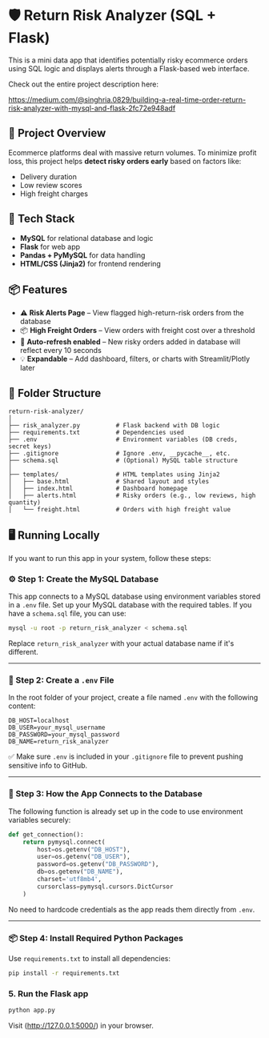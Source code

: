 
# 🛡️ Return Risk Analyzer (SQL + Flask)

This is a mini data app that identifies potentially risky ecommerce orders using SQL logic and displays alerts through a Flask-based web interface.

Check out the entire project description here: 

https://medium.com/@singhria.0829/building-a-real-time-order-return-risk-analyzer-with-mysql-and-flask-2fc72e948adf

## 🚀 Project Overview

Ecommerce platforms deal with massive return volumes. To minimize profit loss, this project helps **detect risky orders early** based on factors like:

- Delivery duration
- Low review scores
- High freight charges

## 🔧 Tech Stack

- **MySQL** for relational database and logic
- **Flask** for web app
- **Pandas + PyMySQL** for data handling
- **HTML/CSS (Jinja2)** for frontend rendering

## 📦 Features

- ⚠️ **Risk Alerts Page** – View flagged high-return-risk orders from the database  
- 📦 **High Freight Orders** – View orders with freight cost over a threshold  
- 🔄 **Auto-refresh enabled** – New risky orders added in database will reflect every 10 seconds  
- 💡 **Expandable** – Add dashboard, filters, or charts with Streamlit/Plotly later

## 📁 Folder Structure

```
return-risk-analyzer/
│
├── risk_analyzer.py          # Flask backend with DB logic
├── requirements.txt          # Dependencies used
├── .env                      # Environment variables (DB creds, secret keys)
├── .gitignore                # Ignore .env, __pycache__, etc.
├── schema.sql                # (Optional) MySQL table structure
│
├── templates/                # HTML templates using Jinja2
│   ├── base.html             # Shared layout and styles
│   ├── index.html            # Dashboard homepage
│   ├── alerts.html           # Risky orders (e.g., low reviews, high quantity)
│   └── freight.html          # Orders with high freight value

```

## 🖥️ Running Locally

If you want to run this app in your system, follow these steps: 

### ⚙️ Step 1: Create the MySQL Database

This app connects to a MySQL database using environment variables stored in a `.env` file. Set up your MySQL database with the required tables. 
If you have a `schema.sql` file, you can use:

```bash
mysql -u root -p return_risk_analyzer < schema.sql
```

Replace `return_risk_analyzer` with your actual database name if it's different.

---

### 🔐 Step 2: Create a `.env` File

In the root folder of your project, create a file named `.env` with the following content:

```env
DB_HOST=localhost
DB_USER=your_mysql_username
DB_PASSWORD=your_mysql_password
DB_NAME=return_risk_analyzer
```

✅ Make sure `.env` is included in your `.gitignore` file to prevent pushing sensitive info to GitHub.

---

### 🔗 Step 3: How the App Connects to the Database

The following function is already set up in the code to use environment variables securely:

```python
def get_connection():
    return pymysql.connect(
        host=os.getenv("DB_HOST"),
        user=os.getenv("DB_USER"),
        password=os.getenv("DB_PASSWORD"),
        db=os.getenv("DB_NAME"),
        charset='utf8mb4',
        cursorclass=pymysql.cursors.DictCursor
    )
```

No need to hardcode credentials as the app reads them directly from `.env`.

---

### 📦 Step 4: Install Required Python Packages

Use `requirements.txt` to install all dependencies:

```bash
pip install -r requirements.txt
```

### 5. Run the Flask app

```bash
python app.py
```

Visit (http://127.0.0.1:5000/) in your browser.





